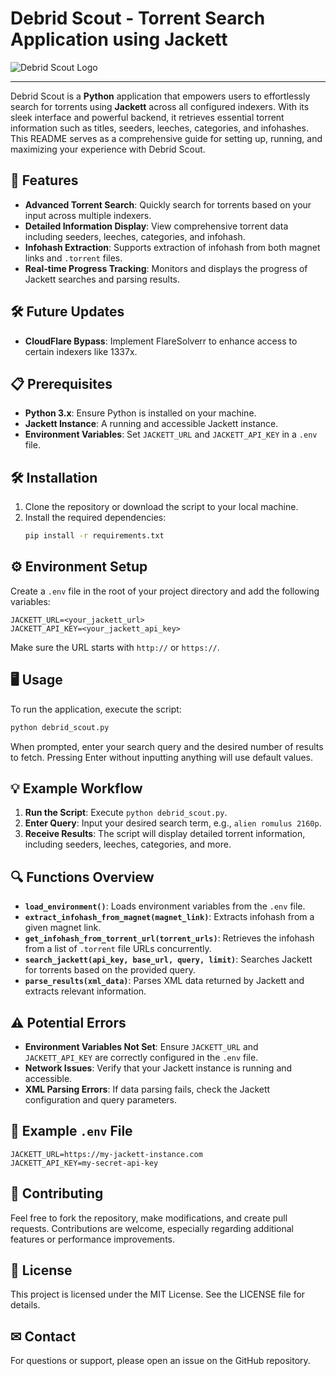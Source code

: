 # Debrid Scout - Torrent Search Application using Jackett

![Debrid Scout Logo](https://example.com/logo.png) <!-- Replace with actual logo URL -->

---

Debrid Scout is a **Python** application that empowers users to effortlessly search for torrents using **Jackett** across all configured indexers. With its sleek interface and powerful backend, it retrieves essential torrent information such as titles, seeders, leeches, categories, and infohashes. This README serves as a comprehensive guide for setting up, running, and maximizing your experience with Debrid Scout.

## 🚀 Features
- **Advanced Torrent Search**: Quickly search for torrents based on your input across multiple indexers.
- **Detailed Information Display**: View comprehensive torrent data including seeders, leeches, categories, and infohash.
- **Infohash Extraction**: Supports extraction of infohash from both magnet links and `.torrent` files.
- **Real-time Progress Tracking**: Monitors and displays the progress of Jackett searches and parsing results.

## 🛠 Future Updates
- **CloudFlare Bypass**: Implement FlareSolverr to enhance access to certain indexers like 1337x.

## 📋 Prerequisites
- **Python 3.x**: Ensure Python is installed on your machine.
- **Jackett Instance**: A running and accessible Jackett instance.
- **Environment Variables**: Set `JACKETT_URL` and `JACKETT_API_KEY` in a `.env` file.

## 🛠 Installation
1. Clone the repository or download the script to your local machine.
2. Install the required dependencies:
   ```bash
   pip install -r requirements.txt
   ```

## ⚙ Environment Setup
Create a `.env` file in the root of your project directory and add the following variables:
```
JACKETT_URL=<your_jackett_url>
JACKETT_API_KEY=<your_jackett_api_key>
```
Make sure the URL starts with `http://` or `https://`. 

## 🖥 Usage
To run the application, execute the script:
```bash
python debrid_scout.py
```
When prompted, enter your search query and the desired number of results to fetch. Pressing Enter without inputting anything will use default values.

## 💡 Example Workflow
1. **Run the Script**: Execute `python debrid_scout.py`.
2. **Enter Query**: Input your desired search term, e.g., `alien romulus 2160p`.
3. **Receive Results**: The script will display detailed torrent information, including seeders, leeches, categories, and more.

## 🔍 Functions Overview
- **`load_environment()`**: Loads environment variables from the `.env` file.
- **`extract_infohash_from_magnet(magnet_link)`**: Extracts infohash from a given magnet link.
- **`get_infohash_from_torrent_url(torrent_urls)`**: Retrieves the infohash from a list of `.torrent` file URLs concurrently.
- **`search_jackett(api_key, base_url, query, limit)`**: Searches Jackett for torrents based on the provided query.
- **`parse_results(xml_data)`**: Parses XML data returned by Jackett and extracts relevant information.

## ⚠ Potential Errors
- **Environment Variables Not Set**: Ensure `JACKETT_URL` and `JACKETT_API_KEY` are correctly configured in the `.env` file.
- **Network Issues**: Verify that your Jackett instance is running and accessible.
- **XML Parsing Errors**: If data parsing fails, check the Jackett configuration and query parameters.

## 📄 Example `.env` File
```
JACKETT_URL=https://my-jackett-instance.com
JACKETT_API_KEY=my-secret-api-key
```

## 🤝 Contributing
Feel free to fork the repository, make modifications, and create pull requests. Contributions are welcome, especially regarding additional features or performance improvements.

## 📜 License
This project is licensed under the MIT License. See the LICENSE file for details.

## ✉ Contact
For questions or support, please open an issue on the GitHub repository.